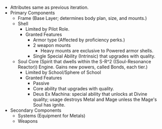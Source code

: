 - Attributes same as previous iteration. 
- Primary Components 
    - Frame (Base Layer; determines body plan, size, and mounts.)
    - Shell
	    - Limited by Pilot Role.
	    - Granted Features 
		    - Armor type (Affected by proficiency perks.)
		    - 2 weapon mounts 
			    - Heavy mounts are exclusive to Powered armor shells.
			- Single Special Ability (Intrinsic) that upgrades with quality.
	- Soul Core (Spirit that dwells within the S-R^2 ((Soul-Resonance Reactor)) Engine. Gains new powers, called Bonds, each tier.)
		- Limited by School/Sphere of School
		- Granted Features 
			- Passive 
			- Core ability that upgrades with quality.
			- Deus Ex Machina: special ability that unlocks at Divine quality; usage destroys Metal and Mage unless the Mage's Soul has ignite.
 - Secondary Components 
	 - Systems (Equipment for Metals)
	 - Weapons 